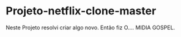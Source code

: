 # Projeto-netflix-clone-master

Neste Projeto resolvi criar algo novo.
Então fiz O....
MIDIA GOSPEL.

